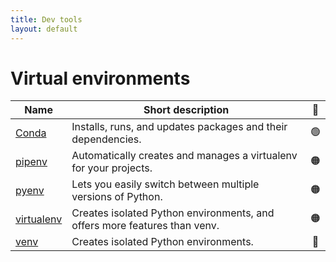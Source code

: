 ```yaml
---
title: Dev tools
layout: default
---
```


# Virtual environments

| Name                                                     | Short description                                                         | 🚦  |
| -------------------------------------------------------- | ------------------------------------------------------------------------- | :-: |
| [Conda](https://docs.conda.io/projects/conda/en/stable/) | Installs, runs, and updates packages and their dependencies.              | 🟢  |
| [pipenv](https://pipenv.pypa.io/en/latest/)              | Automatically creates and manages a virtualenv for your projects.         | 🟠  |
| [pyenv](https://github.com/pyenv/pyenv)                  | Lets you easily switch between multiple versions of Python.               | 🟠  |
| [virtualenv](https://virtualenv.pypa.io/en/latest/)      | Creates isolated Python environments, and offers more features than venv. | 🟠  |
| [venv](https://docs.python.org/3/library/venv.html)      | Creates isolated Python environments.                                     | 🔴  |
